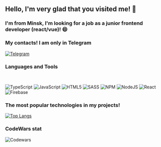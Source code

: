 ## Hello, I'm very glad that you visited me! 👋
### I'm from Minsk, I'm looking for a job as a junior frontend developer (react/vue)! 😄 


<!-- [![Click on my CV](https://imageup.ru/img114/3889186/256x256bb.jpg)](https://rabota.by) ***Click on my CV!***:grinning: -->


### My contacts! I am only in Telegram
[![Telegram](https://img.shields.io/badge/-Telegram-090909?style=flat-square&logo=Telegram&LogoColor=27A0D9)](https://t.me/scrappyzzz)

### Languages and Tools
</br>

![TypeScript](https://img.shields.io/badge/typescript-%23007ACC.svg?style=for-the-badge&logo=typescript&logoColor=white)
![JavaScript](https://img.shields.io/badge/javascript-%23323330.svg?style=for-the-badge&logo=javascript&logoColor=%23F7DF1E)
![HTML5](https://img.shields.io/badge/html5-%23E34F26.svg?style=for-the-badge&logo=html5&logoColor=white)
![SASS](https://img.shields.io/badge/SASS-hotpink.svg?style=for-the-badge&logo=SASS&logoColor=white)
![NPM](https://img.shields.io/badge/NPM-%23000000.svg?style=for-the-badge&logo=npm&logoColor=white)
![NodeJS](https://img.shields.io/badge/node.js-6DA55F?style=for-the-badge&logo=node.js&logoColor=white)
![React](https://img.shields.io/badge/react-%2320232a.svg?style=for-the-badge&logo=react&logoColor=%2361DAFB)
![Firebase](https://img.shields.io/badge/firebase-%23039BE5.svg?style=for-the-badge&logo=firebase)

### The most popular technologies in my projects!

[![Top Langs](https://github-readme-stats.vercel.app/api/top-langs/?username=szx231&layout=compact)](https://github.com/anuraghazra/github-readme-stats)

### CodeWars stat

![Codewars](https://github.r2v.ch/codewars?user=scrappyjs666)

<!--
**szx231/szx231** is a ✨ _special_ ✨ repository because its `README.md` (this file) appears on your GitHub profile.

